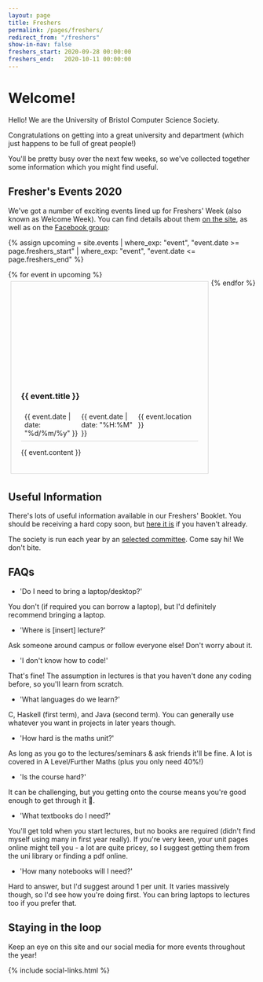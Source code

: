 ```yaml
---
layout: page
title: Freshers
permalink: /pages/freshers/
redirect_from: "/freshers"
show-in-nav: false
freshers_start: 2020-09-28 00:00:00
freshers_end:   2020-10-11 00:00:00
---
```


# Welcome!

Hello! We are the University of Bristol Computer Science Society.

Congratulations on getting into a great university and department (which just happens to be full of great people!)

You'll be pretty busy over the next few weeks, so we've collected together some information which you might find useful.

## Fresher's Events 2020

We've got a number of exciting events lined up for Freshers' Week (also known as Welcome Week). You can find details about them [on the site](/events), as well as on the [Facebook group](https://www.facebook.com/groups/CSSBristol/):

{% assign upcoming = site.events | where_exp: "event", "event.date >= page.freshers_start"
                                 | where_exp: "event", "event.date <= page.freshers_end" %}

<div style="display: inline-flex; flex-flow: row wrap; justify-content: space-between;">
<!-- yeah i probs should have used a stylesheet but whatev sue me -->
{% for event in upcoming %}
    <div style="border: 1px solid lightgray; margin: 5px; padding: 20px; flex: 0 0 30%; flex-grow: 1;">
        <a href="{{ event.fb_link }}">
            <div style="background-image: url(/assets/images/contrib/events/{{ event.banner }}); width: auto; padding-top: 56.25%; margin: -20px; background-size: cover"></div>
        </a>
        <br>
        <h3>{{ event.title }}</h3>
        <!-- event details -->
        <div style="display: flex; border-bottom: 1px lightgray solid; padding: 7px;">
            <div style="flex: 0 0 30%; flex-grow: 1;">
                <i class="fas fa-calendar-day"></i>
                {{ event.date | date: "%d/%m/%y" }}
            </div>
            <div style="flex: 0 0 30%; flex-grow: 1;">
                <i class="fas fa-clock"></i>
                {{ event.date | date: "%H:%M" }}
            </div>
            <div style="flex: 0 0 30%; flex-grow: 1;">
                <i class="fas fa-map-marker"></i>
                {{ event.location }}
            </div>
        </div>
        <p>{{ event.content }}</p>
    </div>
{% endfor %}
</div>

## Useful Information

There's lots of useful information available in our Freshers' Booklet. You should be receiving a hard copy soon, but [here it is](https://drive.google.com/file/d/1zFGkKHD5yHFsKNd8VkLosrjXmNkjh7yO/view?usp=sharing) if you haven't already.

The society is run each year by an [selected committee](/contact/). Come say hi! We don't bite.

## FAQs

* 'Do I need to bring a laptop/desktop?'

You don't (if required you can borrow a laptop), but I'd definitely recommend bringing a laptop.

* 'Where is [insert] lecture?'

Ask someone around campus or follow everyone else! Don't worry about it.

* 'I don't know how to code!'

That's fine! The assumption in lectures is that you haven't done any coding before, so you'll learn from scratch.

* 'What languages do we learn?'

C, Haskell (first term), and Java (second term). You can generally use whatever you want in projects in later years though.

* 'How hard is the maths unit?'

As long as you go to the lectures/seminars & ask friends it'll be fine. A lot is covered in A Level/Further Maths (plus you only need 40%!)

* 'Is the course hard?'

It can be challenging, but you getting onto the course means you're good enough to get through it 🙂.

* 'What textbooks do I need?'

You'll get told when you start lectures, but no books are required (didn't find myself using many in first year really). If you're very keen, your unit pages online might tell you - a lot are quite pricey, so I suggest getting them from the uni library or finding a pdf online.

* 'How many notebooks will I need?'

Hard to answer, but I'd suggest around 1 per unit. It varies massively though, so I'd see how you're doing first. You can bring laptops to lectures too if you prefer that.

## Staying in the loop

Keep an eye on this site and our social media for more events throughout the year!

{% include social-links.html %}